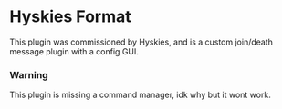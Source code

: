 # Hyskies Format
This plugin was commissioned by Hyskies, and is a custom join/death message plugin with a config GUI.

### Warning
This plugin is missing a command manager, idk why but it wont work.
